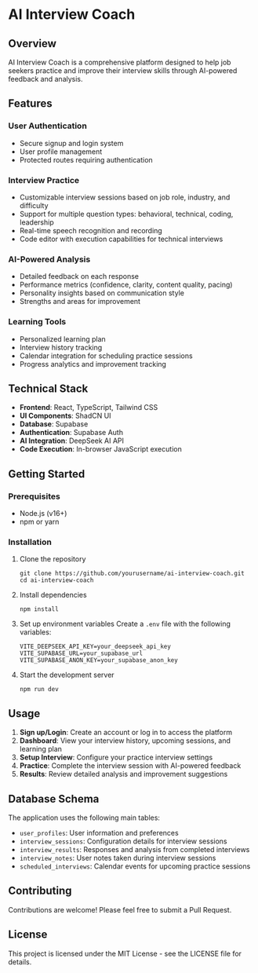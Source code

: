 # AI Interview Coach

## Overview
AI Interview Coach is a comprehensive platform designed to help job seekers practice and improve their interview skills through AI-powered feedback and analysis.

## Features

### User Authentication
- Secure signup and login system
- User profile management
- Protected routes requiring authentication

### Interview Practice
- Customizable interview sessions based on job role, industry, and difficulty
- Support for multiple question types: behavioral, technical, coding, leadership
- Real-time speech recognition and recording
- Code editor with execution capabilities for technical interviews

### AI-Powered Analysis
- Detailed feedback on each response
- Performance metrics (confidence, clarity, content quality, pacing)
- Personality insights based on communication style
- Strengths and areas for improvement

### Learning Tools
- Personalized learning plan
- Interview history tracking
- Calendar integration for scheduling practice sessions
- Progress analytics and improvement tracking

## Technical Stack

- **Frontend**: React, TypeScript, Tailwind CSS
- **UI Components**: ShadCN UI
- **Database**: Supabase
- **Authentication**: Supabase Auth
- **AI Integration**: DeepSeek AI API
- **Code Execution**: In-browser JavaScript execution

## Getting Started

### Prerequisites
- Node.js (v16+)
- npm or yarn

### Installation

1. Clone the repository
   ```
   git clone https://github.com/yourusername/ai-interview-coach.git
   cd ai-interview-coach
   ```

2. Install dependencies
   ```
   npm install
   ```

3. Set up environment variables
   Create a `.env` file with the following variables:
   ```
   VITE_DEEPSEEK_API_KEY=your_deepseek_api_key
   VITE_SUPABASE_URL=your_supabase_url
   VITE_SUPABASE_ANON_KEY=your_supabase_anon_key
   ```

4. Start the development server
   ```
   npm run dev
   ```

## Usage

1. **Sign up/Login**: Create an account or log in to access the platform
2. **Dashboard**: View your interview history, upcoming sessions, and learning plan
3. **Setup Interview**: Configure your practice interview settings
4. **Practice**: Complete the interview session with AI-powered feedback
5. **Results**: Review detailed analysis and improvement suggestions

## Database Schema

The application uses the following main tables:
- `user_profiles`: User information and preferences
- `interview_sessions`: Configuration details for interview sessions
- `interview_results`: Responses and analysis from completed interviews
- `interview_notes`: User notes taken during interview sessions
- `scheduled_interviews`: Calendar events for upcoming practice sessions

## Contributing

Contributions are welcome! Please feel free to submit a Pull Request.

## License

This project is licensed under the MIT License - see the LICENSE file for details.
